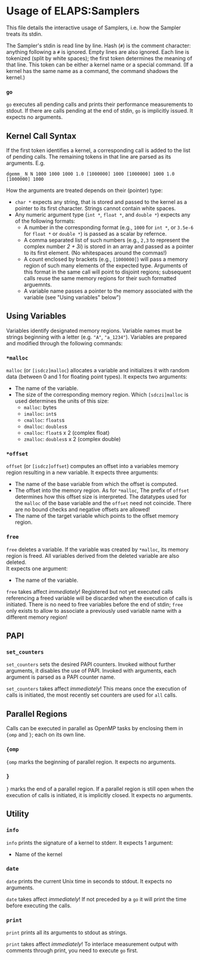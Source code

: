 Usage of ELAPS:Samplers
=======================

This file details the interactive usage of Samplers, i.e. how the Sampler
treats its stdin.

The Sampler's stdin is read line by line.  Hash (`#`) is the comment character:
anything following a `#` is ignored.  Empty lines are also ignored.
Each line is tokenized (split by white spaces); the first token determines the
meaning of that line.  This token can be either a kernel name or a special
command.
(If a kernel has the same name as a command, the command shadows the kernel.)

### `go`
`go` executes all pending calls and prints their performance measurements to
stdout.  If there are calls pending at the end of stdin, `go` is implicitly
issued.
It expects no arguments.


Kernel Call Syntax
------------------
If the first token identifies a kernel, a corresponding call is added to the
list of pending calls.  The remaining tokens in that line are parsed as its
arguments. E.g.

```
dgemm_ N N 1000 1000 1000 1.0 [1000000] 1000 [1000000] 1000 1.0 [1000000] 1000
```

How the arguments are treated depends on their (pointer) type:

* `char *` expects any string, that is stored and passed to the kernel as a
  pointer to its first character.  Strings cannot contain white spaces.
* Any numeric argument type (`int *`, `float *`, and `double *`) expects any of
  the following formats:
  * A number in the corresponding format (e.g., `1000` for `int *`, or `3.5e-6`
    for `float *` or `double *`) is passed as a scalar by refernce.
  * A comma separated list of such numbers (e.g., `2,3` to represent the
    complex number *2 + 3i*) is stored in an array and passed as a pointer to
    its first element.  (No whitespaces around the commas!)
  * A count enclosed by brackets (e.g., `[1000000]`) will pass a memory region
    of such many elements of the expected type.  Arguments of this
    format in the same call will point to disjoint regions; subsequent calls
    reuse the same memory regions for their such formatted arguemnts.
  * A variable name passes a pointer to the memory associated with the variable
    (see "Using variables" below")
    

Using Variables
---------------
Variables identify designated memory regions.  Variable names must be strings
beginning with a letter (e.g. `"A"`, `"a_1234"`).  Variables are prepared and
modified through the following commands:

### `*malloc`
`malloc` (or `[isdcz]malloc`) allocates a variable and initializes it with
random data (between 0 and 1 for floating point types).
It expects two arguments:

* The name of the variable.
* The size of the corresponding memory region.  Which `[sdczi]malloc` is used
  determines the units of this size:
  * `malloc`: bytes
  * `imalloc`: `int`s
  * `cmalloc`: `floats`s
  * `dmalloc`: `doubles`s
  * `cmalloc`: `float`s x 2 (complex float)
  * `zmalloc`: `doubles`s x 2 (complex double)

### `*offset`
`offset` (or `[isdcz]offset`) computes an offset into a variables memory region
resulting in a new variable.
It expects three arguments:

* The name of the base variable from which the offset is computed.
* The offset into the memory region.  As for `*malloc`, The prefix of `offset`
  determines how this offset size is interpreted.  The datatypes used for the
  `malloc` of the base variable and the `offset` need not coincide. 
  There are no bound checks and negative offsets are allowed!
* The name of the target variable which points to the offset memory region.

### `free`
`free` deletes a variable.  If the variable was created by `*malloc`, its memory
region is freed.  All variables derived from the deleted variable are also
deleted.  
It expects one argument:

* The name of the variable.

`free` takes affect *immediately*!  Registered but not yet executed calls
referencing a freed variable will be discarded when the execution of calls is
initiated.
There is no need to free variables before the end of stdin;  `free` only exists
to allow to associate a previously used variable name with a different memory
region!


PAPI
----

### `set_counters`
`set_counters` sets the desired PAPI counters.  Invoked without further
arguments, it disables the use of PAPI.  Invoked with arguments, each argument
is parsed as a PAPI counter name.

`set_counters` takes affect *immediately*!  This means once the execution of
calls is initiated, the most recently set counters are used for `all` calls.


Parallel Regions
----------------
Calls can be executed in parallel as OpenMP tasks by enclosing them in `{omp`
and `}`; each on its own line.

### `{omp`
`{omp` marks the beginning of parallel region.
It expects no arguments.

### `}`
`}` marks the end of a parallel region.
If a parallel region is still open when the execution of calls is initiated, it
is implicitly closed.
It expects no arguments.


Utility 
-------

### `info`
`info` prints the signature of a kernel to stderr.
It expects 1 argument:

* Name of the kernel

### `date`
`date` prints the current Unix time in seconds to stdout.
It expects no arguments.

`date` takes affect *immediately*!  If not preceded by a `go` it will print the
time before executing the calls.

### `print`
`print` prints all its arguments to stdout as strings.

`print` takes affect *immediately*!  To interlace measurement output with
comments through print, you need to execute `go` first.
